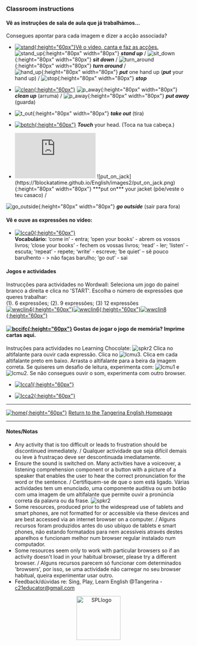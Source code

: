 ### Classroom instructions

#### Vê as instruções de sala de aula que já trabalhámos...  
Consegues apontar para cada imagem e dizer a acção associada?  
* [![stand](https://1blockatatime.github.io/English/images/stand.png){:height="60px"}](https://www.youtube.com/watch?v=WsiRSWthV1k)[Vê o vídeo, canta e faz as acções.](https://www.youtube.com/watch?v=WsiRSWthV1k)   
![stand_up](https://1blockatatime.github.io/English/images/stand_up.gif){:height="80px" width="80px"} ***stand up*** / ![sit_down](https://1blockatatime.github.io/English/images/sit_down.gif){:height="80px" width="80px"} ***sit down*** / ![turn_around](https://1blockatatime.github.io/English/images/turn_around.gif){:height="80px" width="80px"} ***turn around*** /    
![hand_up](https://1blockatatime.github.io/English/images/hand_up.gif){:height="80px" width="80px"} ***put*** one hand up (***put*** your hand up) / ![stop](https://1blockatatime.github.io/English/images/stop.gif){:height="80px" width="80px"} ***stop***  

* [![clean](https://1blockatatime.github.io/English/images/clean.png){:height="60px"}](https://www.youtube.com/watch?v=RmNCryV6G_M)  ![p_away](https://1blockatatime.github.io/English/images/clean.gif){:height="80px" width="80px"} ***clean up*** (arruma)  / ![p_away](https://1blockatatime.github.io/English/images/p_away.gif){:height="80px" width="80px"} ***put away*** (guarda)    
* ![t_out](https://1blockatatime.github.io/English/images2/t_out.png){:height="80px" width="80px"} ***take out*** (tira)    

* [![bptch](https://1blockatatime.github.io/English/images/bptch.png){:height="60px"}](https://www.youtube.com/watch?v=3ZWtDfBoU-E)  ***Touch*** your head. (Toca na tua cabeça.)   

* <iframe width="220" height="124" src="https://www.youtube.com/embed/-jBfb33_KHU" title="YouTube video player" frameborder="0" allow="accelerometer; autoplay; clipboard-write; encrypted-media; gyroscope; picture-in-picture" allowfullscreen></iframe>  ![put_on_jack](https://1blockatatime.github.io/English/images2/put_on_jack.png){:height="80px" width="80px"} ***put on*** your jacket (põe/veste o teu casaco)  /   
![go_outside](https://1blockatatime.github.io/English/images2/go_outside.png){:height="80px" width="80px"} ***go outside*** (sair para fora)      

#### Vê e ouve as expressões no vídeo:  

* [![lcca0](https://1blockatatime.github.io/English/images/lcca0.png){:height="60px"}](https://www.youtube.com/watch?v=UIGD9uFY-C4)   
**Vocabulário:** ‘come in’ - entra; ‘open your books’ - abrem os vossos livros; ’close your books’ - fechem os vossas livros; ‘read’ - ler; ‘listen’ - escuta; ‘repeat’ - repete; ‘write’ - escreve; ‘be quiet’ – sê pouco barulhento - > não faças barulho; ‘go out’ - sai   

#### Jogos e actividades   

Instrucções para actividades no Wordwall: Seleciona um jogo do painel branco a direita e clica no 'START'. Escolha o número de expressões que queres trabalhar:  
(1). 6 expressões; (2). 9 expressões; (3) 12 expressões       
[![wwclin4](https://1blockatatime.github.io/English/images2/wwclin4.png){:height="60px"}](https://wordwall.net/resource/22157086/english/classroom-instructions)[![wwclin6](https://1blockatatime.github.io/English/images2/wwclin6.png){:height="60px"}](https://wordwall.net/resource/53924750/classroom-instructions)[![wwclin8](https://1blockatatime.github.io/English/images2/wwclin8.png){:height="60px"}](https://wordwall.net/resource/34794988/classroom-instructions)    

#### [![bccifc](https://1blockatatime.github.io/English/images/bccifc.PNG){:height="60px"}](https://learnenglishkids.britishcouncil.org/sites/kids/files/attachment/flashcards-classroom-language.pdf) Gostas de jogar o jogo de memória? Imprime cartas aqui.  

Instruções para actividades no Learning Chocolate: ![spkr2](https://1blockatatime.github.io/English/images/spkr2.PNG) Clica no altifalante para ouvir cada expressão. Clica no ![lcmu3](https://1blockatatime.github.io/English/images/lcmu3.PNG). Clica em cada altifalante preto em baixo. Arrasta o altifalante para a beira da imagem correta. Se quiseres um desafio de leitura, experimenta com: ![lcmu1](https://1blockatatime.github.io/English/images/lcmu1.PNG) e ![lcmu2](https://1blockatatime.github.io/English/images/lcmu2.PNG). Se não consegues ouvir o som, experimenta com outro browser.  

* [![lcca1](https://1blockatatime.github.io/English/images/lcca1.PNG){:height="60px"}](http://www.learningchocolate.com/content/lets-go-class)    

* [![lcca2](https://1blockatatime.github.io/English/images/lcca2.PNG){:height="60px"}](http://www.learningchocolate.com/content/classroom-instructions)  

***
[![home](https://1blockatatime.github.io/English/images/home.png){:height="60px"}](https://tangerina-pt.github.io/English) [Return to the Tangerina English Homepage](https://tangerina-pt.github.io/English)  

***

#### Notes/Notas
* Any activity that is too difficult or leads to frustration should be discontinued immediately. / Qualquer actividade que seja difícil demais ou leve à frustraçao deve ser descontinuada imediatamente.
* Ensure the sound is switched on. Many activities have a voiceover, a listening comprehension component or a button with a picture of a speaker that enables the user to hear the correct pronunciation for the word or the sentence. / Certifiquem-se de que o som está ligado. Várias actividades tem um enunciado, uma componente auditiva ou um botão com uma imagem de um altifalante que permite ouvir a pronúncia correta da palavra ou da frase. ![spkr2](/images/spkr2.PNG)
* Some resources, produced prior to the widespread use of tablets and smart phones, are not formatted for or accessible via these devices and are best accessed via an internet browser on a computer. / Alguns recursos foram produzidos antes do uso ubíquo de tablets e smart phones, não estando formatados para nem acessíveis através destes aparelhos e funcionam melhor num browser regular instalado num computador.
* Some resources seem only to work with particular browsers so if an activity doesn't load in your habitual browser, please try a different browser. / Alguns recursos parecem só funcionar com determinados 'browsers', por isso, se uma actividade não carregar no seu browser habitual, queira experimentar usar outro.
* Feedback/dúvidas re: Sing, Play, Learn English @Tangerina - c21educator@gmail.com  
<p align="center">
<img width="120" src="https://1blockatatime.github.io/English/images2/spl_logo.png" alt="SPLlogo">
</p>
